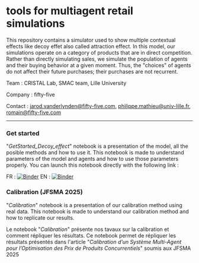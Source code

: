 # tools for multiagent retail simulations

This repository contains a simulator used to show multiple contextual effects like decoy effet also called attraction effect. In this model, our simulations operate on a category of products that are in direct competition. Rather than directly simulating sales, we simulate the population of agents and their buying behavior at a given moment. Thus, the "choices" of agents do not affect their future purchases; their purchases are not recurrent.


Team : CRISTAL Lab, SMAC team, Lille University

Company : fifty-five

Contact : jarod.vanderlynden@fifty-five.com, philippe.mathieu@univ-lille.fr, romain@fifty-five.com

***

### Get started

"_GetStarted_Decoy_effect_" notebook is a presentation of the model, all the posible methods and how to use it. This notebook is made to understand parameters of the model and agents and how to use those parameters properly. You can launch this notebook directly with the following link :

FR : [![Binder](https://mybinder.org/badge_logo.svg)](https://mybinder.org/v2/gh/cristal-smac/retail.git/main?filepath=DecoyEffect/FR_Get_Started_Decoy_Effect.ipynb) EN : [![Binder](https://mybinder.org/badge_logo.svg)]()

### Calibration (JFSMA 2025)

"_Calibration_" notebook is a presentation of our calibration method using real data. This notebook is made to understand our calibration method and how to replicate our results.

Le notebook "_Calibration_" présente nos tavaux sur la calibration et comment répliquer les résultats. Ce notebook permet de répliquer les résultats présentés dans l'article "_Calibration d’un Système Multi-Agent pour l’Optimisation des Prix de Produits Concurrentiels_" soumis aux JFSMA 2025
